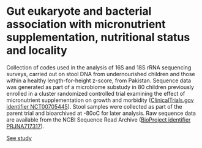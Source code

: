 # Gut eukaryote and bacterial association with micronutrient supplementation, nutritional status and locality

Collection of codes used in the analysis of 16S and 18S rRNA sequencing surveys, carried out on stool DNA from undernourished children and those within a healthy length-for-height z-score, from Pakistan. Sequence data was generated as part of a microbiome substudy in 80 children previously enrolled in a cluster randomized controlled trial examining the effect of micronutrient supplementation on growth and morbidity ([ClinicalTrials.gov identifier NCT00705445](https://clinicaltrials.gov/ct2/show/NCT00705445)). Stool samples were collected as part of the parent trial and bioarchived at -80oC for later analysis. Raw sequence data are available from the NCBI Sequence Read Archive ([BioProject identifier PRJNA717317](https://www.ncbi.nlm.nih.gov/bioproject/?term=PRJNA717317)).

[See study](https://www.nature.com/articles/s41467-021-27010-3)  
